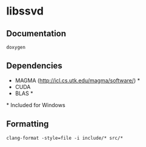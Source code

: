 # libssvd

## Documentation
`doxygen`

## Dependencies
- MAGMA (http://icl.cs.utk.edu/magma/software/) \*
- CUDA
- BLAS \*

\* Included for Windows

## Formatting
`clang-format -style=file -i include/* src/*`
